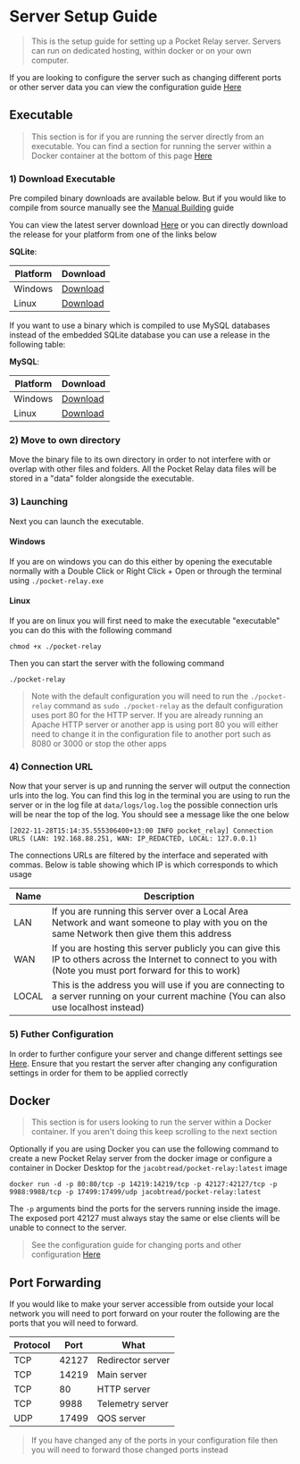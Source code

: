 # Server Setup Guide

> This is the setup guide for setting up a Pocket Relay server. Servers can run on dedicated hosting, within docker or on your own computer.

If you are looking to configure the server such as changing different ports or other server data you can view the configuration guide [Here](https://github.com/PocketRelay/ServerRust/blob/master/docs/CONFIG.md)

## Executable

> This section is for if you are running the server directly from an executable. You can find a section for running the server within a Docker container at the bottom of this page [Here](#Docker)

### 1)  Download Executable

Pre compiled binary downloads are available below. But if you would like to compile from source manually see the [Manual Building](BUILDING.md) guide

You can view the latest server download [Here](https://github.com/PocketRelay/ServerRust/releases/latest) or you can directly download the release for your platform from one of the links below

**SQLite**:

| Platform | Download                                                                                                |
| -------- | ------------------------------------------------------------------------------------------------------- |
| Windows  | [Download](https://github.com/PocketRelay/ServerRust/releases/latest/download/pocket-relay-windows.exe) |
| Linux    | [Download](https://github.com/PocketRelay/ServerRust/releases/latest/download/pocket-relay-linux)       |


If you want to use a binary which is compiled to use MySQL databases instead of the embedded SQLite database
you can use a release in the following table: 

**MySQL**:

| Platform | Download                                                                                                |
| -------- | ------------------------------------------------------------------------------------------------------- |
| Windows  | [Download](https://github.com/PocketRelay/ServerRust/releases/latest/download/pocket-relay-windows-mysql.exe) |
| Linux    | [Download](https://github.com/PocketRelay/ServerRust/releases/latest/download/pocket-relay-linux-mysql)       |



### 2) Move to own directory

Move the binary file to its own directory in order to not interfere with or overlap with other files and folders. All the Pocket Relay data files will be stored in a "data" folder alongside the executable.

### 3) Launching 

Next you can launch the executable. 

#### Windows
If you are on windows you can do this either by opening the executable normally with a Double Click or Right Click + Open or through the terminal using ``./pocket-relay.exe`` 

#### Linux
If you are on linux you will first need to make the executable "executable" you can do this with the following command

```shell
chmod +x ./pocket-relay
```

Then you can start the server with the following command

```shell
./pocket-relay
```

> Note with the default configuration you will need to run the `./pocket-relay` command as `sudo ./pocket-relay` as the default configuration uses port 80 for the HTTP server. If you are already running an Apache HTTP server or another app is using port 80 you will either need to change it
> in the configuration file to another port such as 8080 or 3000 or stop the other apps 

### 4) Connection URL

Now that your server is up and running the server will output the connection urls into the log. You can find this log in the terminal you are using to run the server or in the log file at `data/logs/log.log` the possible connection urls will be near the top of the log. You should see a message like the one below

```log
[2022-11-28T15:14:35.555306400+13:00 INFO pocket_relay] Connection URLS (LAN: 192.168.88.251, WAN: IP_REDACTED, LOCAL: 127.0.0.1)
```

The connections URLs are filtered by the interface and seperated with commas. Below is table showing which IP is which corresponds to which usage

| Name  | Description                                                                                                                                                     |
| ----- | --------------------------------------------------------------------------------------------------------------------------------------------------------------- |
| LAN   | If you are running this server over a Local Area Network and want someone to play with you on the same Network then give them this address                      |
| WAN   | If you are hosting this server publicly you can give this IP to others across the Internet to connect to you with (Note you must port forward for this to work) |
| LOCAL | This is the address you will use if you are connecting to a server running on your current machine (You can also use localhost instead)                         |

### 5) Futher Configuration 

In order to further configure your server and change different settings see [Here](https://github.com/PocketRelay/ServerRust/blob/master/docs/CONFIG.md). Ensure that you restart the server after changing any configuration settings in order for them to be applied correctly

## Docker

> This section is for users looking to run the server within a Docker container. If you aren't doing this keep scrolling to the next section

Optionally if you are using Docker you can use the following command to create a new Pocket Relay server from the docker image or configure a container in Docker Desktop for the `jacobtread/pocket-relay:latest` image

```shell
docker run -d -p 80:80/tcp -p 14219:14219/tcp -p 42127:42127/tcp -p 9988:9988/tcp -p 17499:17499/udp jacobtread/pocket-relay:latest 
```

The `-p` arguments bind the ports for the servers running inside the image. The exposed port 42127 must always stay the same or else clients will be unable to connect to the server. 

> See the configuration guide for changing ports and other configuration
> [Here](https://github.com/PocketRelay/ServerRust/blob/master/docs/CONFIG.md)



## Port Forwarding

If you would like to make your server accessible from outside your local network you will need to port forward on your router the following are
the ports that you will need to forward.

| Protocol | Port  | What              |
|----------|-------|-------------------|
| TCP      | 42127 | Redirector server |
| TCP      | 14219 | Main server       |
| TCP      | 80    | HTTP server       |
| TCP      | 9988  | Telemetry server  |
| UDP      | 17499 | QOS server        |

> If you have changed any of the ports in your configuration file then you
> will need to forward those changed ports instead
